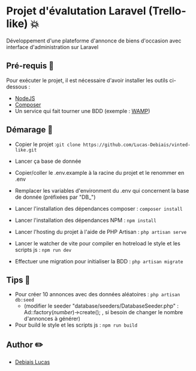 # Projet d'évalutation Laravel (Trello-like) 💥

Développement d'une plateforme d'annonce de biens d'occasion avec interface d'administration sur Laravel

## Pré-requis 🎯
Pour exécuter le projet, il est nécessaire d'avoir installer les outils ci-dessous :

- [NodeJS](https://nodejs.org)
- [Composer](https://getcomposer.org/)
- Un service qui fait tourner une BDD (exemple : [WAMP](https://www.wampserver.com/))

## Démarage 🚀

- Copier le projet :``` git clone https://github.com/Lucas-Debiais/vinted-like.git ```

- Lancer ça base de donnée
- Copier/coller le .env.example à la racine du projet et le renommer en .env
- Remplacer les variables d'environment du .env qui concernent la base de donnée (préfixées par "DB_")
- Lancer l'installation des dépendances composer : ```composer install ```
- Lancer l'installation des dépendances NPM : ``` npm install ```
- Lancer l'hosting du projet à l'aide de PHP Artisan : ``` php artisan serve ```

- Lancer le watcher de vite pour compiler en hotreload le style et les scripts js : ``` npm run dev ```

- Effectuer une migration pour initialiser la BDD : ``` php artisan migrate ```

## Tips 🤫

- Pour créer 10 annonces avec des données aléatoires : ``` php artisan db:seed ```
  - (modifier le seeder "database/seeders/DatabaseSeeder.php" : Ad::factory(<i>number</i>)->create(); , si besoin de changer
  le nombre d'annonces à générer)
- Pour build le style et les scripts js : ``` npm run build ```

## Author ✏️
- [Debiais Lucas](https://github.com/Lucas-Debiais)


